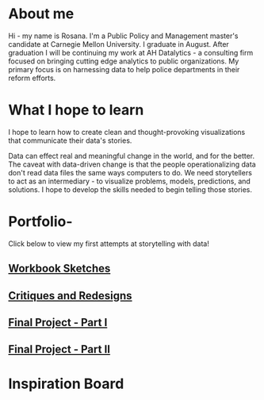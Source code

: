 # About me 
Hi - my name is Rosana. I'm a Public Policy and Management master's candidate at Carnegie Mellon University. I graduate in August. After graduation I will be continuing my work at AH Datalytics - a consulting firm focused on bringing cutting edge analytics to public organizations. My primary focus is on harnessing data to help police departments in their reform efforts. 

# What I hope to learn 
I hope to learn how to create clean and thought-provoking visualizations that communicate their data's stories. 

Data can effect real and meaningful change in the world, and for the better. The caveat with data-driven change is that the people operationalizing data don't read data files the same ways computers to do. We need storytellers to act as an intermediary - to visualize problems, models, predictions, and solutions. I hope to develop the skills needed to begin telling those stories. 

# Portfolio-
Click below to view my first attempts at storytelling with data!
## [Workbook Sketches](workbook_RosanaGuernica.md)
## [Critiques and Redesigns](critiques_redesigns_Rosana.md)
## [Final Project - Part I](final_project_RosanaGuernica.md) 
## [Final Project - Part II](final_project_2_RosanaGuernica.md) 


# Inspiration Board 
